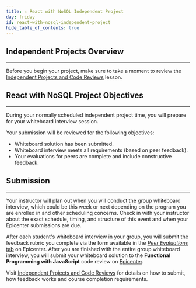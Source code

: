 ```yaml
---
title: ✏️ React with NoSQL Independent Project
day: friday
id: react-with-nosql-independent-project
hide_table_of_contents: true
---
```


## Independent Projects Overview
---

Before you begin your project, make sure to take a moment to review the [Independent Projects and Code Reviews](/pre-work/getting-started-at-epicodus/independent-projects-and-code-reviews) lesson.

## React with NoSQL Project Objectives
---

During your normally scheduled independent project time, you will prepare for your whiteboard interview session.

Your submission will be reviewed for the following objectives:

* Whiteboard solution has been submitted.
* Whiteboard interview meets all requirements (based on peer feedback).
* Your evaluations for peers are complete and include constructive feedback.

## Submission
---

Your instructor will plan out when you will conduct the group whiteboard interview, which could be this week or next depending on the program you are enrolled in and other scheduling concerns. Check in with your instructor about the exact schedule, timing, and structure of this event and when your Epicenter submissions are due.

After each student's whiteboard interview in your group, you will submit the feedback rubric you complete via the form available in the [_Peer Evaluations_ tab](https://epicenter.epicodus.com/peer_evaluations/new) on Epicenter. After you are finished with the entire group whiteboard interview, you will submit your whiteboard solution to the **Functional Programming with JavaScript** code review on [Epicenter](https://epicenter.epicodus.com/). 

Visit [Independent Projects and Code Reviews](/pre-work/getting-started-at-epicodus/independent-projects-and-code-reviews) for details on how to submit, how feedback works and course completion requirements.
